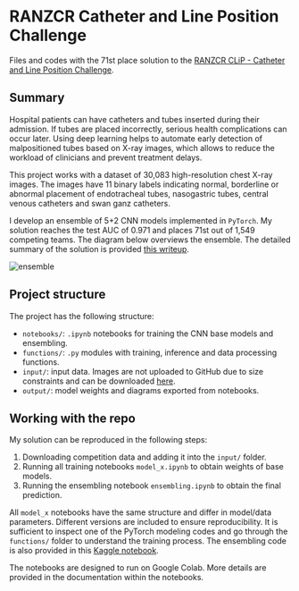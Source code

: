 # RANZCR Catheter and Line Position Challenge

Files and codes with the 71st place solution to the [RANZCR CLiP - Catheter and Line Position Challenge](https://www.kaggle.com/c/ranzcr-clip-catheter-line-classification).


## Summary

Hospital patients can have catheters and tubes inserted during their admission. If tubes are placed incorrectly, serious health complications can occur later. Using deep learning helps to automate early detection of malpositioned tubes based on X-ray images, which allows to reduce the workload of clinicians and prevent treatment delays.

This project works with a dataset of 30,083 high-resolution chest X-ray images. The images have 11 binary labels indicating normal, borderline or abnormal placement of endotracheal tubes, nasogastric tubes, central venous catheters and swan ganz catheters.

I develop an ensemble of 5+2 CNN models implemented in `PyTorch`. My solution reaches the test AUC of 0.971 and places 71st out of 1,549 competing teams. The diagram below overviews the ensemble. The detailed summary of the solution is provided [this writeup](https://www.kaggle.com/c/ranzcr-clip-catheter-line-classification/discussion/226664).

![ensemble](https://i.postimg.cc/c4cPcXng/ranzcr.png)


## Project structure

The project has the following structure:
- `notebooks/`: `.ipynb` notebooks for training the CNN base models and ensembling.
- `functions/`: `.py` modules with training, inference and data processing functions.
- `input/`: input data. Images are not uploaded to GitHub due to size constraints and can be downloaded [here](https://www.kaggle.com/c/ranzcr-clip-catheter-line-classification).
- `output/`: model weights and diagrams exported from notebooks.


## Working with the repo

My solution can be reproduced in the following steps:
1. Downloading competition data and adding it into the `input/` folder.
2. Running all training notebooks `model_x.ipynb` to obtain weights of base models.
3. Running the ensembling notebook `ensembling.ipynb` to obtain the final prediction.

All `model_x` notebooks have the same structure and differ in model/data parameters. Different versions are included to ensure reproducibility. It is sufficient to inspect one of the PyTorch modeling codes and go through the `functions/` folder to understand the training process. The ensembling code is also provided in this [Kaggle notebook](https://www.kaggle.com/kozodoi/71st-place-ensembling-pipeline/output).

The notebooks are designed to run on Google Colab. More details are provided in the documentation within the notebooks.
